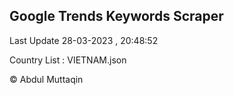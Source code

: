 

## Google Trends Keywords Scraper 
 
Last Update 28-03-2023 , 20:48:52

Country List :
VIETNAM.json



© Abdul Muttaqin 
